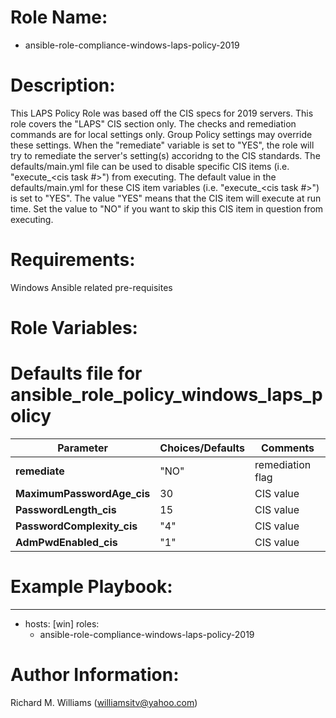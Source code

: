 # Role Name:
- ansible-role-compliance-windows-laps-policy-2019


# Description:
This LAPS Policy Role was based off the CIS specs for 2019 servers.   This role
covers the "LAPS" CIS section only. The checks and remediation commands are for
local settings only. Group Policy settings may override these settings. When the
"remediate" variable is set to "YES", the role will try to remediate the
server's setting(s) accoridng to the CIS standards.  The defaults/main.yml file
can be used to disable specific CIS items (i.e. "execute_<cis task #>") from
executing. The default value in the defaults/main.yml for these CIS item
variables (i.e. "execute_<cis task #>") is set to "YES". The value "YES" means
that the CIS item will execute at run time. Set the value to "NO" if you want to
skip this CIS item in question from executing.


# Requirements:
Windows Ansible related pre-requisites


# Role Variables:
# Defaults file for ansible_role_policy_windows_laps_policy

Parameter | Choices/Defaults|Comments
----------|-----------------|--------
__remediate__ |"NO"| remediation flag
__MaximumPasswordAge_cis__ |30| CIS value
__PasswordLength_cis__ |15| CIS value
__PasswordComplexity_cis__ |"4"| CIS value
__AdmPwdEnabled_cis__ |"1"| CIS value


# Example Playbook:
---
 - hosts: [win]
   roles:
   - ansible-role-compliance-windows-laps-policy-2019


# Author Information:
Richard M. Williams (williamsitv@yahoo.com)
